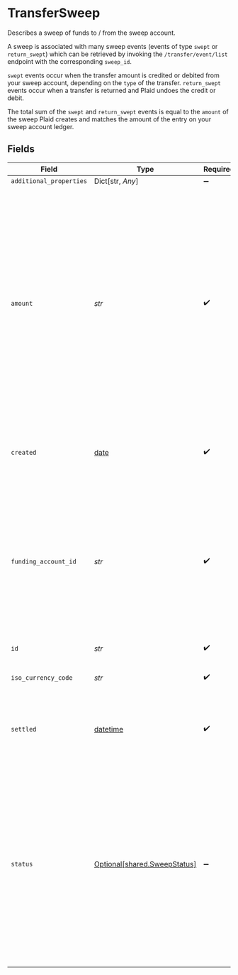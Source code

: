 # TransferSweep

Describes a sweep of funds to / from the sweep account.

A sweep is associated with many sweep events (events of type `swept` or `return_swept`) which can be retrieved by invoking the `/transfer/event/list` endpoint with the corresponding `sweep_id`.

`swept` events occur when the transfer amount is credited or debited from your sweep account, depending on the `type` of the transfer. `return_swept` events occur when a transfer is returned and Plaid undoes the credit or debit.

The total sum of the `swept` and `return_swept` events is equal to the `amount` of the sweep Plaid creates and matches the amount of the entry on your sweep account ledger.


## Fields

| Field                                                                                                                                                                                                                                           | Type                                                                                                                                                                                                                                            | Required                                                                                                                                                                                                                                        | Description                                                                                                                                                                                                                                     |
| ----------------------------------------------------------------------------------------------------------------------------------------------------------------------------------------------------------------------------------------------- | ----------------------------------------------------------------------------------------------------------------------------------------------------------------------------------------------------------------------------------------------- | ----------------------------------------------------------------------------------------------------------------------------------------------------------------------------------------------------------------------------------------------- | ----------------------------------------------------------------------------------------------------------------------------------------------------------------------------------------------------------------------------------------------- |
| `additional_properties`                                                                                                                                                                                                                         | Dict[str, *Any*]                                                                                                                                                                                                                                | :heavy_minus_sign:                                                                                                                                                                                                                              | N/A                                                                                                                                                                                                                                             |
| `amount`                                                                                                                                                                                                                                        | *str*                                                                                                                                                                                                                                           | :heavy_check_mark:                                                                                                                                                                                                                              | Signed decimal amount of the sweep as it appears on your sweep account ledger (e.g. "-10.00")<br/><br/>If amount is not present, the sweep was net-settled to zero and outstanding debits and credits between the sweep account and Plaid are balanced. |
| `created`                                                                                                                                                                                                                                       | [date](https://docs.python.org/3/library/datetime.html#date-objects)                                                                                                                                                                            | :heavy_check_mark:                                                                                                                                                                                                                              | The datetime when the sweep occurred, in RFC 3339 format.                                                                                                                                                                                       |
| `funding_account_id`                                                                                                                                                                                                                            | *str*                                                                                                                                                                                                                                           | :heavy_check_mark:                                                                                                                                                                                                                              | The id of the funding account to use, available in the Plaid Dashboard. This determines which of your business checking accounts will be credited or debited.                                                                                   |
| `id`                                                                                                                                                                                                                                            | *str*                                                                                                                                                                                                                                           | :heavy_check_mark:                                                                                                                                                                                                                              | Identifier of the sweep.                                                                                                                                                                                                                        |
| `iso_currency_code`                                                                                                                                                                                                                             | *str*                                                                                                                                                                                                                                           | :heavy_check_mark:                                                                                                                                                                                                                              | The currency of the sweep, e.g. "USD".                                                                                                                                                                                                          |
| `settled`                                                                                                                                                                                                                                       | [datetime](https://docs.python.org/3/library/datetime.html#datetime-objects)                                                                                                                                                                    | :heavy_check_mark:                                                                                                                                                                                                                              | The date when the sweep settled, in the YYYY-MM-DD format.                                                                                                                                                                                      |
| `status`                                                                                                                                                                                                                                        | [Optional[shared.SweepStatus]](../../models/shared/sweepstatus.md)                                                                                                                                                                              | :heavy_minus_sign:                                                                                                                                                                                                                              | The status of a sweep transfer<br/><br/>`"pending"` - The sweep is currently pending<br/>`"posted"` - The sweep has been posted<br/>`"settled"` - The sweep has settled<br/>`"returned"` - The sweep has been returned<br/>`"failed"` - The sweep has failed |
